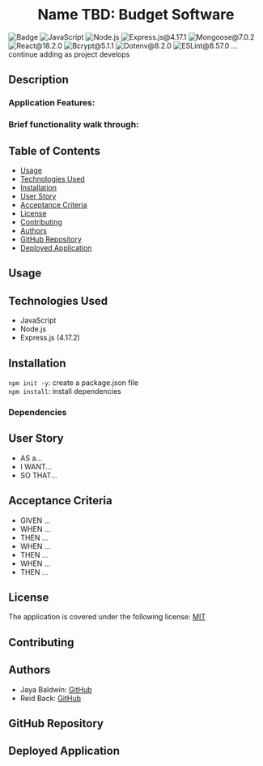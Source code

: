 <br>
  <h1 align="center">Name TBD: Budget Software</h1>
  
![Badge](https://img.shields.io/badge/License-MIT-yellow.svg) ![JavaScript](https://img.shields.io/badge/JavaScript-red) ![Node.js](https://img.shields.io/badge/Node.js-blue) ![Express.js@4.17.1](https://img.shields.io/badge/Express.js@4.17.1-lightgreen) ![Mongoose@7.0.2](https://img.shields.io/badge/Mongoose@7.0.2-green) ![React@18.2.0](https://img.shields.io/badge/React@18.2.0-pink) ![Bcrypt@5.1.1](https://img.shields.io/badge/Bcrypt@5.0.0-yellow) ![Dotenv@8.2.0](https://img.shields.io/badge/Dotenv@8.2.0-blue) ![ESLint@8.57.0](https://img.shields.io/badge/ESLint@8.57.0-lavender) ... continue adding as project develops


## Description

### Application Features:

### Brief functionality walk through:

## Table of Contents

- [Usage](#usage)
- [Technologies Used](#technologies-used)
- [Installation](#installation)
- [User Story](#user-story)
- [Acceptance Criteria](#acceptance-criteria)
- [License](#license)
- [Contributing](#contributing)
- [Authors](#authors)
- [GitHub Repository](#github-repository)
- [Deployed Application](#deployed-application)

## Usage

## Technologies Used

- JavaScript
- Node.js
- Express.js (4.17.2)

## Installation

`npm init -y`: create a package.json file
<br>
`npm install`: install dependencies

### Dependencies

## User Story
- AS a... 
- I WANT...
- SO THAT...

## Acceptance Criteria

- GIVEN ...
- WHEN ...
- THEN ...
- WHEN ...
- THEN ...
- WHEN ...
- THEN ...

## License

The application is covered under the following license: [MIT](https://opensource.org/licenses/MIT)

## Contributing

## Authors

- Jaya Baldwin: [GitHub](https://github.com/jayabaldwin)
- Reid Back: [GitHub](https://github.com/Nuclearreid)

## GitHub Repository

## Deployed Application
